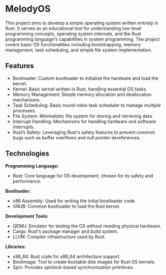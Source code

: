 # MelodyOS
This project aims to develop a simple operating system written entirely in Rust. It serves as an educational tool for understanding low-level programming concepts, operating system internals, and the Rust programming language's capabilities in system programming. The project covers basic OS functionalities including bootstrapping, memory management, task scheduling, and simple file system implementation.
## Features
* Bootloader: Custom bootloader to initialize the hardware and load the kernel.
* Kernel: Basic kernel written in Rust, handling essential OS tasks.
* Memory Management: Simple memory allocation and deallocation mechanisms.
* Task Scheduling: Basic round-robin task scheduler to manage multiple processes.
* File System: Minimalistic file system for storing and retrieving data.
* Interrupt Handling: Mechanisms for handling hardware and software interrupts.
* Rust’s Safety: Leveraging Rust's safety features to prevent common bugs such as buffer overflows and null pointer dereferences.
## Technologies 
**Programming Language:**
- Rust: Core language for OS development, chosen for its safety and performance.

**Bootloader:**
- x86 Assembly: Used for writing the initial bootloader code.
- GRUB: Common bootloader to load the Rust kernel.
  
**Development Tools:**
- QEMU: Emulator for testing the OS without needing physical hardware.
- Cargo: Rust's package manager and build system.
- LLVM: Compiler infrastructure used by Rust.

**Libraries:**
- x86_64: Rust crate for x86_64 architecture support.
- Bootimage: Tool to create bootable disk images for Rust OS kernels.
- Spin: Provides spinlock-based synchronization primitives.
